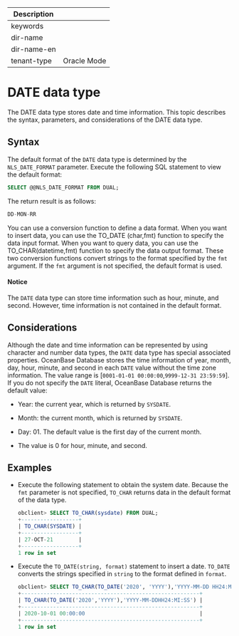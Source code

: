 | Description   |                 |
|---------------|-----------------|
| keywords      |                 |
| dir-name      |                 |
| dir-name-en   |                 |
| tenant-type   | Oracle Mode     |

# DATE data type

The DATE data type stores date and time information. This topic describes the syntax, parameters, and considerations of the DATE data type.

## Syntax

The default format of the `DATE` data type is determined by the `NLS_DATE_FORMAT` parameter. Execute the following SQL statement to view the default format:

```sql
SELECT @@NLS_DATE_FORMAT FROM DUAL;
```

The return result is as follows:

```sql
DD-MON-RR
```

You can use a conversion function to define a data format. When you want to insert data, you can use the TO_DATE (char,fmt) function to specify the data input format. When you want to query data, you can use the TO_CHAR(datetime,fmt) function to specify the data output format. These two conversion functions convert strings to the format specified by the `fmt` argument. If the `fmt` argument is not specified, the default format is used.

  <main id="notice" type='notice'>
    <h4>Notice</h4>
    <p>The <code>DATE</code> data type can store time information such as hour, minute, and second. However, time information is not contained in the default format. </p>
  </main>

## Considerations

Although the date and time information can be represented by using character and number data types, the `DATE` data type has special associated properties. OceanBase Database stores the time information of year, month, day, hour, minute, and second in each `DATE` value without the time zone information. The value range is [`0001-01-01 00:00:00`,`9999-12-31 23:59:59`].
If you do not specify the `DATE` literal, OceanBase Database returns the default value:

* Year: the current year, which is returned by `SYSDATE`.

* Month: the current month, which is returned by `SYSDATE`.

* Day: 01. The default value is the first day of the current month.

* The value is 0 for hour, minute, and second.

## Examples

* Execute the following statement to obtain the system date. Because the `fmt` parameter is not specified, `TO_CHAR` returns data in the default format of the data type.

   ```sql
   obclient> SELECT TO_CHAR(sysdate) FROM DUAL;
   +------------------+
   | TO_CHAR(SYSDATE) |
   +------------------+
   | 27-OCT-21        |
   +------------------+
   1 row in set
   ```

* Execute the `TO_DATE(string, format)` statement to insert a date. `TO_DATE` converts the strings specified in `string` to the format defined in `format`.

   ```sql
   obclient> SELECT TO_CHAR(TO_DATE('2020', 'YYYY'),'YYYY-MM-DD HH24:MI:SS') FROM DUAL;
   +--------------------------------------------------------+
   | TO_CHAR(TO_DATE('2020','YYYY'),'YYYY-MM-DDHH24:MI:SS') |
   +--------------------------------------------------------+
   | 2020-10-01 00:00:00                                    |
   +--------------------------------------------------------+
   1 row in set
   ```
